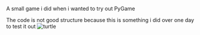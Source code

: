 A small game i did when i wanted to try out PyGame

The code is not good structure because this is something i did over one day to test it out
![turtle](https://github.com/niclas-svanstrom/TurtleBeach/assets/112870335/16ed9cac-9812-4a71-88d2-b8d5f542d412)
